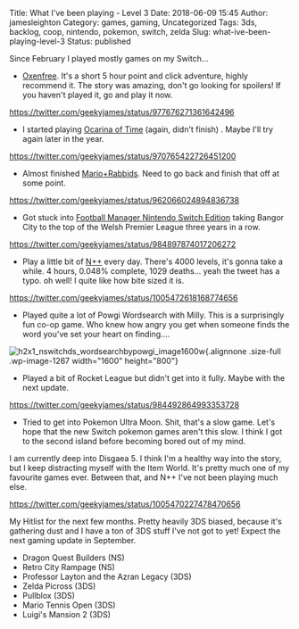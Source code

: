 Title: What I've been playing - Level 3
Date: 2018-06-09 15:45
Author: jamesleighton
Category: games, gaming, Uncategorized
Tags: 3ds, backlog, coop, nintendo, pokemon, switch, zelda
Slug: what-ive-been-playing-level-3
Status: published

Since February I played mostly games on my Switch...

-   [Oxenfree](http://www.nintendolife.com/reviews/switch-eshop/oxenfree). It's a short 5 hour point and click adventure, highly recommend it. The story was amazing, don't go looking for spoilers! If you haven't played it, go and play it now.

https://twitter.com/geekyjames/status/977676271361642496

-   I started playing [Ocarina of Time](https://twitter.com/geekyjames/status/970765422726451200) (again, didn't finish) . Maybe I'll try again later in the year.

https://twitter.com/geekyjames/status/970765422726451200

-   Almost finished [Mario+Rabbids](https://twitter.com/geekyjames/status/962066024894836738). Need to go back and finish that off at some point.

https://twitter.com/geekyjames/status/962066024894836738

-   Got stuck into [Football Manager Nintendo Switch Edition](https://twitter.com/geekyjames/status/984897874017206272) taking Bangor City to the top of the Welsh Premier League three years in a row.

https://twitter.com/geekyjames/status/984897874017206272

-   Play a little bit of [N++](http://www.nintendolife.com/reviews/switch-eshop/nplusplus) every day. There's 4000 levels, it's gonna take a while. 4 hours, 0.048% complete, 1029 deaths... yeah the tweet has a typo. oh well! I quite like how bite sized it is.

https://twitter.com/geekyjames/status/1005472618168774656

-   Played quite a lot of Powgi Wordsearch with Milly. This is a surprisingly fun co-op game. Who knew how angry you get when someone finds the word you've set your heart on finding....

![h2x1\_nswitchds\_wordsearchbypowgi\_image1600w](https://jamesleighton.files.wordpress.com/2018/06/h2x1_nswitchds_wordsearchbypowgi_image1600w.png){.alignnone .size-full .wp-image-1267 width="1600" height="800"}

-   Played a bit of Rocket League but didn't get into it fully. Maybe with the next update.

https://twitter.com/geekyjames/status/984492864993353728

-   Tried to get into Pokemon Ultra Moon. Shit, that's a slow game. Let's hope that the new Switch pokemon games aren't this slow. I think I got to the second island before becoming bored out of my mind.

I am currently deep into Disgaea 5. I think I'm a healthy way into the story, but I keep distracting myself with the Item World. It's pretty much one of my favourite games ever. Between that, and N++ I've not been playing much else.

https://twitter.com/geekyjames/status/1005470227478470656

My Hitlist for the next few months. Pretty heavily 3DS biased, because it's gathering dust and I have a ton of 3DS stuff I've not got to yet! Expect the next gaming update in September.

-   Dragon Quest Builders (NS)
-   Retro City Rampage (NS)
-   Professor Layton and the Azran Legacy (3DS)
-   Zelda Picross (3DS)
-   Pullblox (3DS)
-   Mario Tennis Open (3DS)
-   Luigi's Mansion 2 (3DS)

